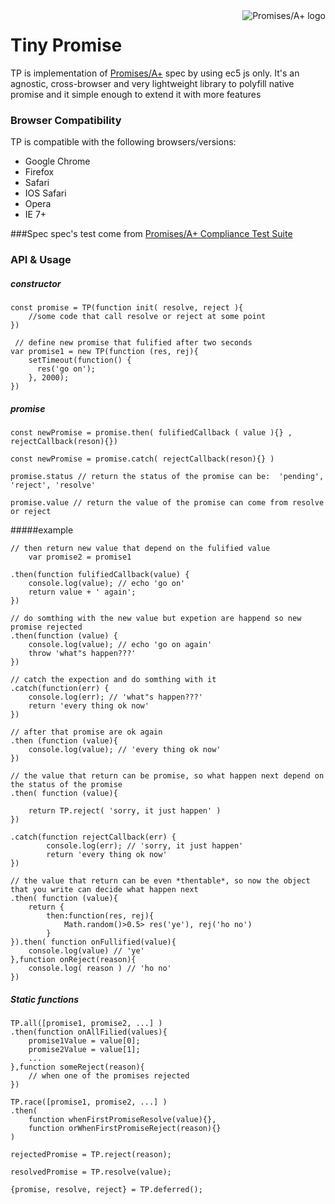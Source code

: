 <a href="https://promisesaplus.com/" style="float:right">
    <img src="https://promisesaplus.com/assets/logo-small.png" alt="Promises/A+ logo"
         title="Promises/A+ 1.0 compliant" align="right" />
</a>

Tiny Promise
============
TP is implementation of [Promises/A+](URL=https://github.com/promises-aplus/promises-spec) spec by using ec5 js only. 
It's an agnostic, cross-browser and very lightweight library to polyfill native promise and it simple enough to extend it with more features 

### Browser Compatibility
TP is compatible with the following browsers/versions:
* Google Chrome
* Firefox
* Safari
* IOS Safari
* Opera
* IE 7+

###Spec
spec's test come from [Promises/A+ Compliance Test Suite](https://github.com/promises-aplus/promises-tests) 



### API & Usage
##### constructor 
 
    const promise = TP(function init( resolve, reject ){
        //some code that call resolve or reject at some point 
    }) 
    
     // define new promise that fulified after two seconds
    var promise1 = new TP(function (res, rej){
        setTimeout(function() {
          res('go on');
        }, 2000);
    })
    
##### promise
    
    const newPromise = promise.then( fulifiedCallback ( value ){} , rejectCallback(reson){})
    
    const newPromise = promise.catch( rejectCallback(reson){} )
    
    promise.status // return the status of the promise can be:  'pending', 'reject', 'resolve'      
        
    promise.value // return the value of the promise can come from resolve or reject
     
#####example 

    // then return new value that depend on the fulified value 
        var promise2 = promise1
      
    .then(function fulifiedCallback(value) {
        console.log(value); // echo 'go on'
        return value + ' again';
    })
    
    // do somthing with the new value but expetion are happend so new promise rejected
    .then(function (value) {
        console.log(value); // echo 'go on again'
        throw 'what"s happen???'
    })
    
    // catch the expection and do somthing with it
    .catch(function(err) {
        console.log(err); // 'what"s happen???'
        return 'every thing ok now' 
    })
    
    // after that promise are ok again
    .then (function (value){
        console.log(value); // 'every thing ok now'
    })
    
    // the value that return can be promise, so what happen next depend on the status of the promise
    .then( function (value){
    
        return TP.reject( 'sorry, it just happen' ) 
    })
    
    .catch(function rejectCallback(err) {
            console.log(err); // 'sorry, it just happen'
            return 'every thing ok now' 
    }) 
    
    // the value that return can be even *thentable*, so now the object that you write can decide what happen next 
    .then( function (value){
        return {
            then:function(res, rej){
                Math.random()>0.5> res('ye'), rej('ho no')            
            } 
    }).then( function onFullified(value){
        console.log(value) // 'ye'
    },function onReject(reason){
        console.log( reason ) // 'ho no'
    })     

##### Static functions
 
    TP.all([promise1, promise2, ...] )
    .then(function onAllFilied(values){
        promise1Value = value[0];
        promise2Value = value[1];
        ...
    },function someReject(reason){
        // when one of the promises rejected
    })
    
    TP.race([promise1, promise2, ...] )
    .then(
        function whenFirstPromiseResolve(value){},
        function orWhenFirstPromiseReject(reason){}
    )
    
    rejectedPromise = TP.reject(reason);
    
    resolvedPromise = TP.resolve(value);
    
    {promise, resolve, reject} = TP.deferred();             
    

    
    


